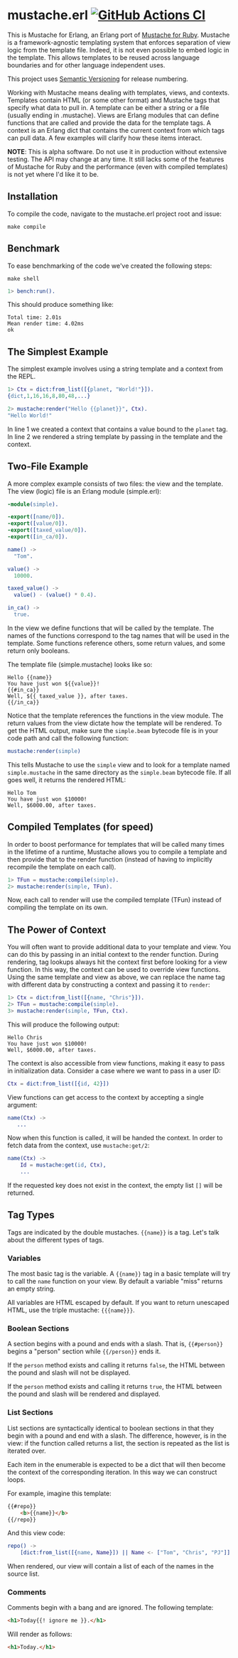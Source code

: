 # mustache.erl [![GitHub Actions CI][ci-img]][ci]

[ci]: https://github.com/miniclip/mustache.erl
[ci-img]: https://github.com/miniclip/mustache.erl/workflows/build/badge.svg

This is Mustache for Erlang, an Erlang port of [Mustache for Ruby][1].
Mustache is a framework-agnostic
templating system that enforces separation of view logic from the template
file. Indeed, it is not even possible to embed logic in the template. This
allows templates to be reused across language boundaries and for other
language independent uses.

This project uses [Semantic Versioning](http://semver.org) for release
numbering.

Working with Mustache means dealing with templates, views, and contexts.
Templates contain HTML (or some other format) and Mustache tags that specify
what data to pull in. A template can be either a string or a file (usually
ending in .mustache). Views are Erlang modules that can define functions that
are called and provide the data for the template tags. A context is an Erlang
dict that contains the current context from which tags can pull data. A few
examples will clarify how these items interact.

**NOTE**: This is alpha software. Do not use it in production without extensive
testing. The API may change at any time. It still lacks some of the features
of Mustache for Ruby and the performance (even with compiled templates) is not
yet where I'd like it to be.

## Installation

To compile the code, navigate to the mustache.erl project root and issue:

```make
make compile
```

## Benchmark

To ease benchmarking of the code we've created the following steps:

```make
make shell
```

```erlang
1> bench:run().
```

This should produce something like:

```text
Total time: 2.01s
Mean render time: 4.02ms
ok
```

## The Simplest Example

The simplest example involves using a string template and a context from the
REPL.

```erlang
1> Ctx = dict:from_list([{planet, "World!"}]).
{dict,1,16,16,8,80,48,...}

2> mustache:render("Hello {{planet}}", Ctx).
"Hello World!"
```

In line 1 we created a context that contains a value bound to the `planet`
tag. In line 2 we rendered a string template by passing in the template and the
context.

## Two-File Example

A more complex example consists of two files: the view and the template. The
view (logic) file is an Erlang module (simple.erl):

```erlang
-module(simple).

-export([name/0]).
-export([value/0]).
-export([taxed_value/0]).
-export([in_ca/0]).

name() ->
  "Tom".

value() ->
  10000.

taxed_value() ->
  value() - (value() * 0.4).

in_ca() ->
  true.
```

In the view we define functions that will be called by the template. The names
of the functions correspond to the tag names that will be used in the
template. Some functions reference others, some return values, and some return
only booleans.

The template file (simple.mustache) looks like so:

```text
Hello {{name}}
You have just won ${{value}}!
{{#in_ca}}
Well, ${{ taxed_value }}, after taxes.
{{/in_ca}}
```

Notice that the template references the functions in the view module. The
return values from the view dictate how the template will be rendered. To get
the HTML output, make sure the `simple.beam` bytecode file is in your code
path and call the following function:

```erlang
mustache:render(simple)
```

This tells Mustache to use the `simple` view and to look for a template named
`simple.mustache` in the same directory as the `simple.beam` bytecode file. If
all goes well, it returns the rendered HTML:

```text
Hello Tom
You have just won $10000!
Well, $6000.00, after taxes.
```

## Compiled Templates (for speed)

In order to boost performance for templates that will be called many times in
the lifetime of a runtime, Mustache allows you to compile a template and then
provide that to the render function (instead of having to implicitly recompile
the template on each call).

```erlang
1> TFun = mustache:compile(simple).
2> mustache:render(simple, TFun).
```

Now, each call to render will use the compiled template (TFun) instead of
compiling the template on its own.

## The Power of Context

You will often want to provide additional data to your template and view. You
can do this by passing in an initial context to the render function. During
rendering, tag lookups always hit the context first before looking for a view
function. In this way, the context can be used to override view functions.
Using the same template and view as above, we can replace the name tag with
different data by constructing a context and passing it to `render`:

```erlang
1> Ctx = dict:from_list([{name, "Chris"}]).
2> TFun = mustache:compile(simple).
3> mustache:render(simple, TFun, Ctx).
```

This will produce the following output:

```text
Hello Chris
You have just won $10000!
Well, $6000.00, after taxes.
```

The context is also accessible from view functions, making it easy to pass in
initialization data. Consider a case where we want to pass in a user ID:

```erlang
Ctx = dict:from_list([{id, 42}])
```

View functions can get access to the context by accepting a single argument:

```erlang
name(Ctx) ->
   ...
```

Now when this function is called, it will be handed the context. In order to
fetch data from the context, use `mustache:get/2`:

```erlang
name(Ctx) ->
    Id = mustache:get(id, Ctx),
    ...
```

If the requested key does not exist in the context, the empty list `[]` will
be returned.

## Tag Types

Tags are indicated by the double mustaches. `{{name}}` is a tag. Let's talk
about the different types of tags.

### Variables

The most basic tag is the variable. A `{{name}}` tag in a basic template will
try to call the `name` function on your view. By default a variable "miss"
returns an empty string.

All variables are HTML escaped by default. If you want to return unescaped
HTML, use the triple mustache: `{{{name}}}`.

### Boolean Sections

A section begins with a pound and ends with a slash. That is,
`{{#person}}` begins a "person" section while `{{/person}}` ends it.

If the `person` method exists and calling it returns `false`, the HTML
between the pound and slash will not be displayed.

If the `person` method exists and calling it returns `true`, the HTML
between the pound and slash will be rendered and displayed.

### List Sections

List sections are syntactically identical to boolean sections in that they
begin with a pound and end with a slash. The difference, however, is in the
view: if the function called returns a list, the section is repeated as the
list is iterated over.

Each item in the enumerable is expected to be a dict that will then become the
context of the corresponding iteration. In this way we can construct loops.

For example, imagine this template:

```html
{{#repo}}
    <b>{{name}}</b>
{{/repo}}
```

And this view code:

```erlang
repo() ->
    [dict:from_list([{name, Name}]) || Name <- ["Tom", "Chris", "PJ"]].
```

When rendered, our view will contain a list of each of the names in the source
list.

### Comments

Comments begin with a bang and are ignored. The following template:

```html
<h1>Today{{! ignore me }}.</h1>
```

Will render as follows:

```html
<h1>Today.</h1>
```

[1]: http://github.com/defunkt/mustache.git
